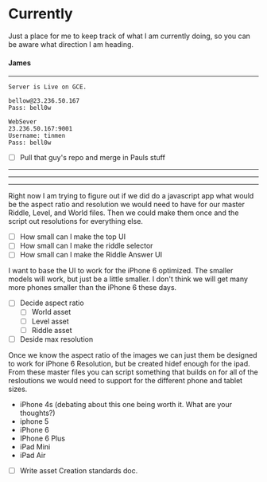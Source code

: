 # Currently

Just a place for me to keep track of what I am currently doing, so you can be aware what direction I am heading.

#### James


---
```
Server is Live on GCE.

bellow@23.236.50.167
Pass: bell0w

WebSever
23.236.50.167:9001
Username: tinmen
Pass: bell0w
```

- [ ] Pull that guy's repo and merge in Pauls stuff

---

---

---


Right now I am trying to figure out if we did do a javascript app what would be the aspect ratio and resolution we would need to have for our master Riddle, Level, and World files. Then we could make them once and the script out resolutions for everything else.

- [ ] How small can I make the top UI
- [ ] How small can I make the riddle selector
- [ ] How small can I make the Riddle Answer UI

I want to base the UI to work for the iPhone 6 optimized. The smaller models will work, but just be a little smaller. I don't think we will get many more phones smaller than the iPhone 6 these days.

- [ ] Decide aspect ratio
  - [ ] World asset
  - [ ] Level asset
  - [ ] Riddle asset

- [ ] Deside max resolution

Once we know the aspect ratio of the images we can just them be designed to work for iPhone 6 Resolution, but be created hidef enough for the ipad. From these master files you can script something that builds on for all of the resloutions we would need to support for the different phone and tablet sizes.

* iPhone 4s (debating about this one being worth it. What are your thoughts?)
* iphone 5
* iPhone 6
* IPhone 6 Plus
* iPad Mini
* iPad Air

- [ ] Write asset Creation standards doc.
